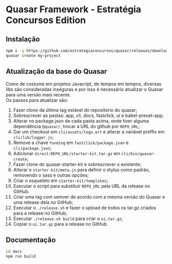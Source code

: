 # Quasar Framework - Estratégia Concursos Edition

## Instalação

```sh
npm i -g https://github.com/estrategiaconcursos/quasar/releases/download/v1.9.15/cli.tar.gz
quasar create my-project
```

## Atualização da base do Quasar

Como de costume em projetos Javacript, de tempos em tempos, diversas libs são consideradas inseguras e por isso é necessário atualizar o Quasar para uma versão mais recente.  
Os passos para atualizar são:

1. Fazer clone da última tag estável do repositório do quasar;
2. Sobrescrever as pastas: app, cli, docs, fastclick, ui e babel-preset-app;
3. Alterar no package.json de cada pasta acima, onde tiver alguma dependência `@quasar/`, trocar a URL do github por `REPO_URL`;
4. Dar um checkout em `cli/assets/logo.art` e alterar a variável preffix em `cli/lib/logger.js`;
5. Remove a chave `funding` em `fastclick/package.json` e `cli/package.json`;
6. Adicionar `direct:REPO_URL/starter-kit.tar.gz` em `cli/bin/quasar-create`;
7. Fazer clone do quasar-starter-kit e sobrescrever o existente;
8. Alterar o `starter-kit/meta.js` para definir o stylus como padrão, removendo o sass e outras opções;
9. Criar o esqueleto em `starter-kit/templates`;
10. Executar o script para substituir `REPO_URL` pela URL da release no GitHub.
11. Criar uma tag com semver de acordo com a mesma versão do Quasar e uma release dela no GitHub;
12. Executar o `./release.sh` e fazer o upload de todos os tar.gz criados para a release no GitHub;
13. Executar `./release.sh build` para criar o `ui.tar.gz`;
14. Copiar o `ui.tar.gz` para a release no GitHub.

## Documentação

```sh
cd docs
npm run build
```
